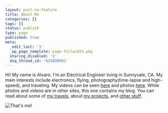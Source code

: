 ```yaml
---
layout: post-no-feature
title: About Me
categories: []
tags: []
status: publish
type: page
published: true
meta:
  _edit_last: '1'
  _wp_page_template: page-fullwidth.php
  sharing_disabled: '1'
  dsq_thread_id: '615890991'
---
```


Hi! My name is Alvaro. I'm an Electrical Engineer living in Sunnyvale, CA. My main interests include electronics, flying, photography(time-lapse and high-speed), and traveling. My videos can be seen <a href="http://www.youtube.com/user/apg88">here</a> and photos <a href="http://www.flickr.com/photos/apg88/sets/">here</a>. While photos and videos are in other sites, this one contains my blog. You can read about some of <a href="http://alvarop.com/category/travel/">my travels</a>, about <a href="http://alvarop.com/category/projects/">my projects</a>, and <a href="http://alvarop.com/category/random/">other stuff</a>.

![That's me!](http://farm5.staticflickr.com/4114/4920384279_38446a5926_b.jpg)
